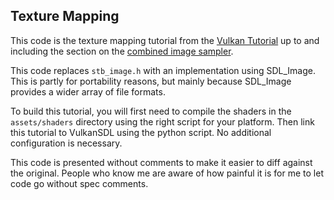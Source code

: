 Texture Mapping
--------

This code is the texture mapping tutorial from the 
[Vulkan Tutorial](https://vulkan-tutorial.com) up to and including the section 
on the [combined image sampler](https://vulkan-tutorial.com/Texture_mapping/Combined_image_sampler). 

This code replaces `stb_image.h` with an implementation using SDL_Image. This
is partly for portability reasons, but mainly because SDL_Image provides a 
wider array of file formats.

To build this tutorial, you will first need to compile the shaders in the
`assets/shaders` directory using the right script for your platform. Then
link this tutorial to VulkanSDL using the python script. No additional
configuration is necessary.

This code is presented without comments to make it easier to diff against the 
original.  People who know me are aware of how painful it is for me to let code 
go without spec comments.